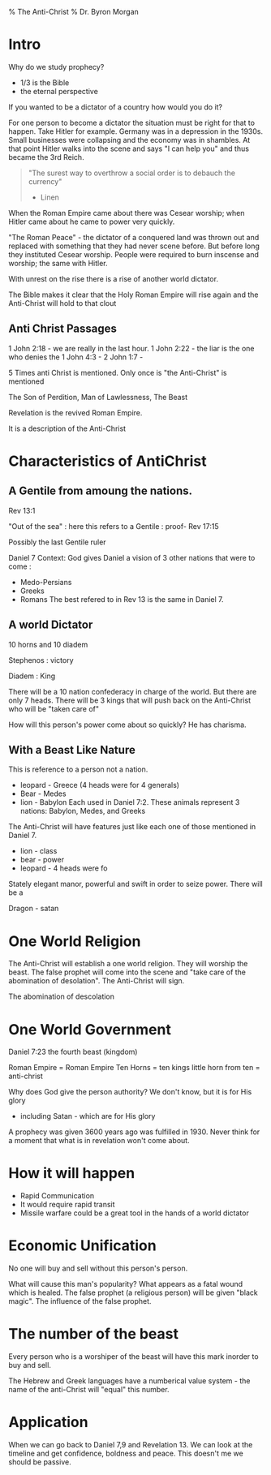 % The Anti-Christ 
% Dr. Byron Morgan

# Intro

Why do we study prophecy?

* 1/3 is the Bible
* the eternal perspective

If you wanted to be a dictator of a country how would you do it?

For one person to become a dictator the situation must be right for that to
happen. Take Hitler for example. Germany was in a depression in the 1930s.
Small businesses were collapsing and the economy was in shambles. At that point
Hitler walks into the scene and says "I can help you" and thus became the 3rd
Reich. 

> "The surest way to overthrow a social order is to debauch the currency"
> - Linen

When the Roman Empire came about there was Cesear worship; when Hitler came
about he came to power very quickly. 

"The Roman Peace" - the dictator of a conquered land was thrown out and
replaced with something that they had never scene before. But before long they
instituted Cesear worship. People were required to burn inscense and worship; the 
same with Hitler.

With unrest on the rise there is a rise of another world dictator.

The Bible makes it clear that the Holy Roman Empire will rise again and the
Anti-Christ will hold to that clout


## Anti Christ Passages

1 John 2:18 - we are really in the last hour.
1 John 2:22 - the liar is the one who denies the 
1 John 4:3 - 
2 John 1:7 - 

5 Times anti Christ is mentioned. Only once is "the Anti-Christ" is mentioned

The Son of Perdition, Man of Lawlessness, The Beast

Revelation is the revived Roman Empire.

It is a description of the Anti-Christ

# Characteristics of AntiChrist

## A Gentile from amoung the nations.

Rev 13:1

"Out of the sea"
: here this refers to a Gentile 
: proof- Rev 17:15

Possibly the last Gentile ruler

Daniel 7 Context: God gives Daniel a vision of 3 other nations that were to
come :

  * Medo-Persians
  * Greeks
  * Romans
The best refered to in Rev 13 is the same in Daniel 7. 

## A world Dictator

10 horns and 10 diadem

Stephenos
: victory

Diadem 
: King

There will be a 10 nation confederacy in charge of the world. But there are
only 7 heads.  There will be 3 kings that will push back on the Anti-Christ who
will be "taken care of"

How will this person's power come about so quickly? He has charisma.

## With a Beast Like Nature

This is reference to a person not a nation.

  * leopard - Greece (4 heads were for 4 generals)
  * Bear - Medes
  * lion - Babylon
Each used in Daniel 7:2. These animals represent 3 nations: Babylon, Medes, and
Greeks

The Anti-Christ will have features just like each one of those mentioned in Daniel 7.

  * lion - class
  * bear - power
  * leopard - 4 heads were fo

Stately elegant manor, powerful and swift in order to seize power. There will be a

Dragon - satan

# One World Religion

The Anti-Christ will establish a one world religion. They will worship the
beast. The false prophet will come into the scene and "take care of the
abomination of desolation".  The Anti-Christ will sign.

The abomination of descolation

# One World Government

Daniel 7:23 the fourth beast (kingdom) 

Roman Empire = Roman Empire
Ten Horns = ten kings
little horn from ten = anti-christ

Why does God give the person authority? We don't know, but it is for His glory
- including Satan - which are for His glory

A prophecy was given 3600 years ago was fulfilled in 1930. Never think for a
moment that what is in revelation won't come about.

# How it will happen 
 
* Rapid Communication
* It would require rapid transit
* Missile warfare could be a great tool in the hands of a world dictator

# Economic Unification

No one will buy and sell without this person's person.

What will cause this man's popularity? What appears as a fatal wound which is
healed. The false prophet (a religious person) will be given "black magic". The
influence of the false prophet.

# The number of the beast

Every person who is a worshiper of the beast will have this mark inorder to buy
and sell.

The Hebrew and Greek languages have a numberical value system - the name of the
anti-Christ will "equal" this number.

# Application

When we can go back to Daniel 7,9 and Revelation 13. We can look at the
timeline and get confidence, boldness and peace. This doesn't me we should be
passive.
